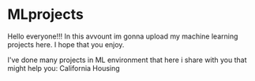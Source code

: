 # MLprojects
Hello everyone!!!
In this avvount im gonna upload my machine learning projects here.
I hope that you enjoy. 

I've done many projects in ML environment that here i share with you that might help you:
California Housing 
 
